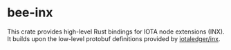 # bee-inx

This crate provides high-level Rust bindings for IOTA node extensions (INX).
It builds upon the low-level protobuf definitions provided by [iotaledger/inx](https://github.com/iotaledger/inx).
